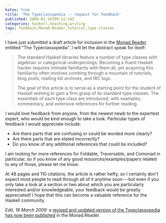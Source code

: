 ```yaml
---
katex: true
title: 'The Typeclassopedia -- request for feedback'
published: 2009-02-16T09:12:34Z
categories: haskell,teaching,writing
tags: feedback,Monad.Reader,tutorial,type classes
---
```


I have just submitted a draft article for inclusion in the <a href="http://www.haskell.org/haskellwiki/The_Monad.Reader">Monad.Reader</a> entitled "The Typeclassopedia".  I will let the abstract speak for itself:

<blockquote>
The standard Haskell libraries feature a number of type classes with algebraic or categorical underpinnings. Becoming a fluent Haskell hacker requires intimate familiarity with them all, yet acquiring this familiarity often involves combing through a mountain of tutorials, blog posts, mailing list archives, and IRC logs.

The goal of this article is to serve as a starting point for the student of Haskell wishing to gain a firm grasp of its standard type classes. The essentials of each type class are introduced, with examples, commentary, and extensive references for further reading.
</blockquote>

I would love feedback from anyone, from the newest newb to the expertest expert, who would be kind enough to take a look.  Particular types of feedback I would appreciate include:
<ul>
	<li>Are there parts that are confusing or could be worded more clearly?</li>
	<li>Are there parts that are stated incorrectly?</li>
	<li>Do you know of any additional references that could be included?</li>
</ul>
I am looking for more references for Foldable, Traversable, and Comonad in particular, so if you know of any good resources/examples/papers related to any of those, please let me know.

At 48 pages and 110 citations, the article is rather hefty, so I certainly don't expect most people to read through all of it anytime soon---but even if you only take a look at a section or two about which you are particularly interested and/or knowledgeable, your feedback would be greatly appreciated!  I hope that this can become a valuable reference for the Haskell community.

<i>Edit, 16 March 2009:</i> a <a href="http://byorgey.wordpress.com/2009/03/16/monadreader-13-is-out/">revised and updated version of the Typeclassopedia has now been published</a> in the Monad.Reader.


